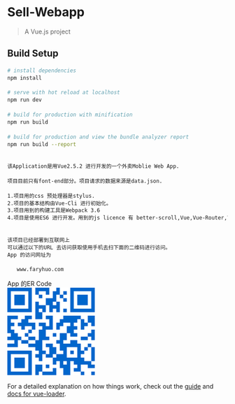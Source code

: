 # Sell-Webapp

> A Vue.js project

## Build Setup

``` bash
# install dependencies
npm install

# serve with hot reload at localhost
npm run dev

# build for production with minification
npm run build

# build for production and view the bundle analyzer report
npm run build --report


该Application是用Vue2.5.2 进行开发的一个外卖Moblie Web App.

项目目前只有font-end部分。项目请求的数据来源是data.json.

1.项目用的css 预处理器是stylus.
2.项目的基本结构由Vue-Cli 进行初始化。
3.项目用到的构建工具是Webpack 3.6
4.项目是使用ES6 进行开发。用到的js licence 有 better-scroll,Vue,Vue-Router,Vue-Resource.


该项目已经部署到互联网上
可以通过以下的URL 去访问获取使用手机去扫下面的二维码进行访问。
App 的访问网址为

   www.faryhuo.com
```
App 的ER Code <br/>
![Alt text](./readme/ER_Chart_1.png)



For a detailed explanation on how things work, check out the [guide](http://vuejs-templates.github.io/webpack/) and [docs for vue-loader](http://vuejs.github.io/vue-loader).
